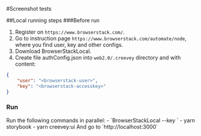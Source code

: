 #Screenshot tests

##Local running steps
###Before run
1) Register on `https://www.browserstack.com/`.
2) Go to instruction page `https://www.browserstack.com/automate/node`, where you find user, key and other configs.
3) Download BrowserStackLocal.
4) Create file authConfig.json into `web2.0/.creevey` directory and with content:

```json
{
    "user": "<browserstack-user>",
    "key": "<browserstack-accesskey>"
}
```

<h3>Run</h3>
Run the following commands in parallel:
- `BrowserStackLocal --key <browserstack-accesskey>`
- yarn storybook
- yarn creevey:ui
And go to `http://localhost:3000`
